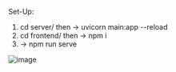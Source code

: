 Set-Up:
1) cd server/ then -> uvicorn main:app --reload
2) cd frontend/ then -> npm i
3) -> npm run serve

![image](https://user-images.githubusercontent.com/99687428/172452944-bdc749f1-bac6-4bef-85dc-c0cc2e131a9b.png)
